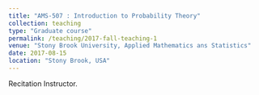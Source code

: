 ```yaml
---
title: "AMS-507 : Introduction to Probability Theory"
collection: teaching
type: "Graduate course"
permalink: /teaching/2017-fall-teaching-1
venue: "Stony Brook University, Applied Mathematics ans Statistics"
date: 2017-08-15
location: "Stony Brook, USA"
---
```


Recitation Instructor.
